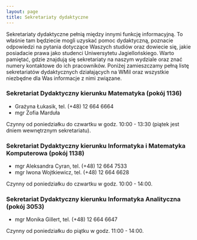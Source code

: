 ```yaml
---
layout: page
title: Sekretariaty dydaktyczne
---
```


Sekretariaty dydaktyczne pełnią między innymi funkcję informacyjną. To właśnie tam będziecie mogli uzyskać pomoc dydaktyczną, poznacie odpowiedzi na pytania dotyczące Waszych studiów oraz dowiecie się, jakie posiadacie prawa jako studenci Uniwersytetu Jagiellońskiego. Warto pamiętać, gdzie znajdują się sekretariaty na naszym wydziale oraz znać numery kontaktowe do ich pracowników. Poniżej zamieszczamy pełną listę sekretariatów dydaktycznych działających na WMiI oraz wszystkie niezbędne dla Was informacje z nimi związane.

### Sekretariat Dydaktyczny kierunku Matematyka (pokój 1136)

+ Grażyna Łukasik, tel. (+48) 12 664 6664
+ mgr Zofia Marduła

Czynny od poniedziałku do czwartku w godz. 10:00 - 13:30 (piątek jest dniem wewnętrznym sekretariatu).

### Sekretariat Dydaktyczny kierunku Informatyka i Matematyka Komputerowa (pokój 1138)

+ mgr Aleksandra Cyran, tel. (+48) 12 664 7533
+ mgr Iwona Wojtkiewicz, tel. (+48) 12 664 6628

Czynny od poniedziałku do czwartku w godz. 10:00 - 14:00.

### Sekretariat Dydaktyczny kierunku Informatyka Analityczna (pokój 3053)

+ mgr Monika Gillert, tel. (+48) 12 664 6647

Czynny od poniedziałku do piątku w godz. 11:00 - 14:00.
